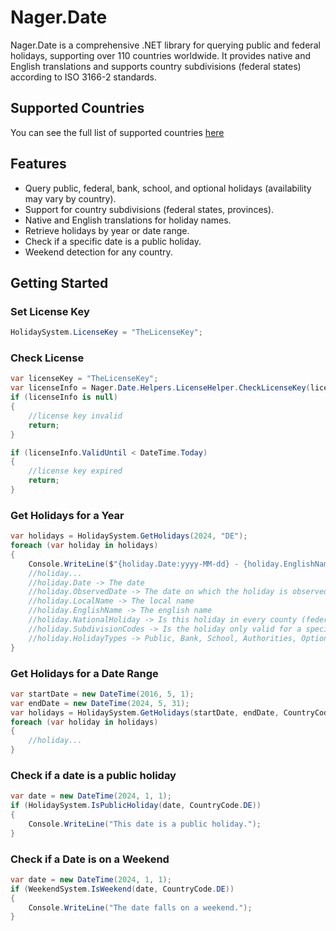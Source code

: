 # Nager.Date

Nager.Date is a comprehensive .NET library for querying public and federal holidays, supporting over 110 countries worldwide.
It provides native and English translations and supports country subdivisions (federal states) according to ISO 3166-2 standards.

## Supported Countries
You can see the full list of supported countries [here](https://date.nager.at/Country/Coverage)

## Features
- Query public, federal, bank, school, and optional holidays (availability may vary by country).
- Support for country subdivisions (federal states, provinces).
- Native and English translations for holiday names.
- Retrieve holidays by year or date range.
- Check if a specific date is a public holiday.
- Weekend detection for any country.

## Getting Started

### Set License Key
```cs
HolidaySystem.LicenseKey = "TheLicenseKey";
```

### Check License
```cs
var licenseKey = "TheLicenseKey";
var licenseInfo = Nager.Date.Helpers.LicenseHelper.CheckLicenseKey(licenseKey);
if (licenseInfo is null)
{
    //license key invalid
    return;
}

if (licenseInfo.ValidUntil < DateTime.Today)
{
    //license key expired
    return;
}
```

### Get Holidays for a Year
```cs
var holidays = HolidaySystem.GetHolidays(2024, "DE");
foreach (var holiday in holidays)
{
    Console.WriteLine($"{holiday.Date:yyyy-MM-dd} - {holiday.EnglishName}");
    //holiday...
    //holiday.Date -> The date
    //holiday.ObservedDate -> The date on which the holiday is observed
    //holiday.LocalName -> The local name
    //holiday.EnglishName -> The english name
    //holiday.NationalHoliday -> Is this holiday in every county (federal state)
    //holiday.SubdivisionCodes -> Is the holiday only valid for a special county ISO-3166-2 - Federal states
    //holiday.HolidayTypes -> Public, Bank, School, Authorities, Optional, Observance
}
```

### Get Holidays for a Date Range
```cs
var startDate = new DateTime(2016, 5, 1);
var endDate = new DateTime(2024, 5, 31);
var holidays = HolidaySystem.GetHolidays(startDate, endDate, CountryCode.DE);
foreach (var holiday in holidays)
{
	//holiday...
}
```

### Check if a date is a public holiday
```cs
var date = new DateTime(2024, 1, 1);
if (HolidaySystem.IsPublicHoliday(date, CountryCode.DE))
{
    Console.WriteLine("This date is a public holiday.");
}
```

### Check if a Date is on a Weekend
```cs
var date = new DateTime(2024, 1, 1);
if (WeekendSystem.IsWeekend(date, CountryCode.DE))
{
    Console.WriteLine("The date falls on a weekend.");
}
```